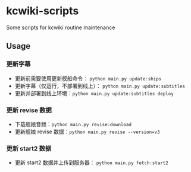 # kcwiki-scripts
Some scripts for kcwiki routine maintenance

## Usage

### 更新字幕
+ 更新前需要使用更新舰船命令： `python main.py update:ships`
+ 更新字幕（仅运行，不部署到线上）： `python main.py update:subtitles`
+ 更新并部署到线上环境：`python main.py update:subtitles deploy`

### 更新 revise 数据
+ 下载舰娘音频：`python main.py revise:download`
+ 更新舰娘 revise 数据：`python main.py revise --version=v3`

### 更新 start2 数据
+ 更新 start2 数据并上传到服务器： `python main.py fetch:start2`

